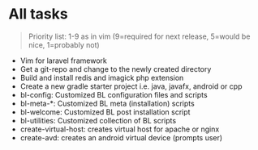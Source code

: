 # All tasks

> Priority list:
> 1-9 as in vim (9=required for next release, 5=would be nice, 1=probably not)

- Vim for laravel framework
- Get a git-repo and change to the newly created directory
- Build and install redis and imagick php extension
- Create a new gradle starter project i.e. java, javafx, android or cpp
- bl-config: Customized BL configuration files and scripts
- bl-meta-\*: Customized BL meta (installation) scripts
- bl-welcome: Customized BL post installation script
- bl-utilities: Customized collection of BL scripts
- create-virtual-host: creates virtual host for apache or nginx
- create-avd: creates an android virtual device (prompts user)
